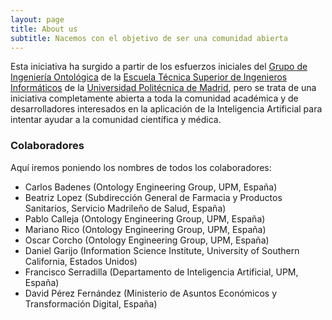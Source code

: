 ```yaml
---
layout: page
title: About us
subtitle: Nacemos con el objetivo de ser una comunidad abierta
---
```


Esta iniciativa ha surgido a partir de los esfuerzos iniciales del [Grupo de Ingeniería Ontológica](http://www.oeg-upm.net) de la [Escuela Técnica Superior de Ingenieros Informáticos](http://www.fi.upm.es) de la [Universidad Politécnica de Madrid](http://www.upm.es/), pero se trata de una iniciativa completamente abierta a toda la comunidad académica y de desarrolladores interesados en la aplicación de la Inteligencia Artificial para intentar ayudar a la comunidad científica y médica.

### Colaboradores
Aquí iremos poniendo los nombres de todos los colaboradores:
- Carlos Badenes (Ontology Engineering Group, UPM, España)
- Beatriz Lopez (Subdirección General de Farmacia y Productos Sanitarios, Servicio Madrileño de Salud, España)
- Pablo Calleja (Ontology Engineering Group, UPM, España)
- Mariano Rico (Ontology Engineering Group, UPM, España)
- Oscar Corcho (Ontology Engineering Group, UPM, España)
- Daniel Garijo (Information Science Institute, University of Southern California, Estados Unidos)
- Francisco Serradilla (Departamento de Inteligencia Artificial, UPM, España)
- David Pérez Fernández (Ministerio de Asuntos Económicos y Transformación Digital, España)
